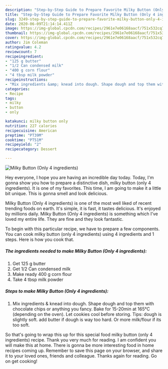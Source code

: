```yaml
---
description: "Step-by-Step Guide to Prepare Favorite Milky Button (Only 4 ingredients)"
title: "Step-by-Step Guide to Prepare Favorite Milky Button (Only 4 ingredients)"
slug: 3249-step-by-step-guide-to-prepare-favorite-milky-button-only-4-ingredients
date: 2020-06-09T21:14:14.411Z
image: https://img-global.cpcdn.com/recipes/2961e7e06168aacf/751x532cq70/milky-button-only-4-ingredients-recipe-main-photo.jpg
thumbnail: https://img-global.cpcdn.com/recipes/2961e7e06168aacf/751x532cq70/milky-button-only-4-ingredients-recipe-main-photo.jpg
cover: https://img-global.cpcdn.com/recipes/2961e7e06168aacf/751x532cq70/milky-button-only-4-ingredients-recipe-main-photo.jpg
author: Jim Coleman
ratingvalue: 4.2
reviewcount: 7
recipeingredient:
- "125 g butter"
- "1/2 Can condensed milk"
- "400 g corn flour"
- "4 tbsp milk powder"
recipeinstructions:
- "Mix ingredients &amp; knead into dough. Shape dough and top them with chocolate chips or anything you fancy. Bake for 15-20min at 165°C (depending on the oven). Let cookies cool before storing. Tips: dough is slightly soft. add butter if dough is way too hard. Or more milk/flour if its too soft."
categories:
- Recipe
tags:
- milky
- button
- only

katakunci: milky button only 
nutrition: 227 calories
recipecuisine: American
preptime: "PT39M"
cooktime: "PT51M"
recipeyield: "2"
recipecategory: Dessert

---
```



![Milky Button (Only 4 ingredients)](https://img-global.cpcdn.com/recipes/2961e7e06168aacf/751x532cq70/milky-button-only-4-ingredients-recipe-main-photo.jpg)

Hey everyone, I hope you are having an incredible day today. Today, I'm gonna show you how to prepare a distinctive dish, milky button (only 4 ingredients). It is one of my favorites. This time, I am going to make it a little bit unique. This is gonna smell and look delicious.

Milky Button (Only 4 ingredients) is one of the most well liked of recent trending foods on earth. It's simple, it is fast, it tastes delicious. It's enjoyed by millions daily. Milky Button (Only 4 ingredients) is something which I've loved my entire life. They are fine and they look fantastic.




To begin with this particular recipe, we have to prepare a few components. You can cook milky button (only 4 ingredients) using 4 ingredients and 1 steps. Here is how you cook that.

<!--inarticleads1-->

##### The ingredients needed to make Milky Button (Only 4 ingredients):

1. Get 125 g butter
1. Get 1/2 Can condensed milk
1. Make ready 400 g corn flour
1. Take 4 tbsp milk powder




<!--inarticleads2-->

##### Steps to make Milky Button (Only 4 ingredients):

1. Mix ingredients &amp; knead into dough. Shape dough and top them with chocolate chips or anything you fancy. Bake for 15-20min at 165°C (depending on the oven). Let cookies cool before storing. Tips: dough is slightly soft. add butter if dough is way too hard. Or more milk/flour if its too soft.




So that's going to wrap this up for this special food milky button (only 4 ingredients) recipe. Thank you very much for reading. I am confident you will make this at home. There is gonna be more interesting food in home recipes coming up. Remember to save this page on your browser, and share it to your loved ones, friends and colleague. Thanks again for reading. Go on get cooking!
